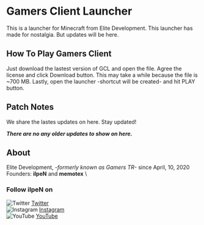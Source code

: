 # Gamers Client Launcher
This is a launcher for Minecraft from Elite Development. This launcher has made for nostalgia. But updates will be here.

## How To Play Gamers Client
Just download the lastest version of GCL and open the file. Agree the license and click Download button. This may take a while because the file is ~700 MB. Lastly, open the launcher -shortcut will be created- and hit PLAY button.

## Patch Notes
We share the lastes updates on here. Stay updated!

**_There are no any older updates to show on here._**

## About
Elite Development, _-formerly known as Gamers TR-_ since April, 10, 2020 \
Founders: **ilpeN** and **memotex** \

### Follow ilpeN on

![Twitter](https://help.twitter.com/content/dam/help-twitter/brand/logo.png) [Twitter](https://twitter.com/ilpenwastaken) \
![Instagram](https://assets.stickpng.com/thumbs/580b57fcd9996e24bc43c521.png) [Instagram](https://instagram.com/ilpenwastaken) \
![YouTube](https://www.freeiconspng.com/thumbs/youtube-logo-png/hd-youtube-logo-png-transparent-background-20.png) [YouTube](https://youtube.com/@ilpeNwastaken)
